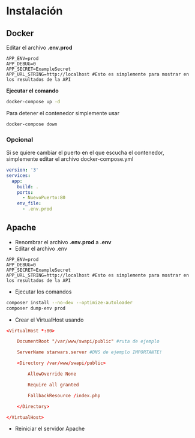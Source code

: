 # Instalación

## Docker

Editar el archivo **.env.prod**
```.env
APP_ENV=prod
APP_DEBUG=0
APP_SECRET=ExampleSecret
APP_URL_STRING=http://localhost #Esto es simplemente para mostrar en los resultados de la API
```

**Ejecutar el comando**
```bash
docker-compose up -d
```

Para detener el contenedor simplemente usar
```bash
docker-compose down
```

### Opcional
Si se quiere cambiar el puerto en el que escucha el contenedor, simplemente editar el archivo docker-compose.yml
```yml
version: '3'
services:
  app:
    build: .
    ports:
      - NuevoPuerto:80
    env_file:
      - .env.prod
```

## Apache

- Renombrar el archivo **.env.prod** a **.env**
- Editar el archivo .env
```.env
APP_ENV=prod
APP_DEBUG=0
APP_SECRET=ExampleSecret
APP_URL_STRING=http://localhost #Esto es simplemente para mostrar en los resultados de la API
```

- Ejecutar los comandos
```bash
composer install --no-dev --optimize-autoloader
composer dump-env prod
```
- Crear el VirtualHost usando
```conf
<VirtualHost *:80>

	DocumentRoot "/var/www/swapi/public" #ruta de ejemplo

	ServerName starwars.server #DNS de ejemplo IMPORTANTE! 

	<Directory /var/www/swapi/public>

		AllowOverride None

		Require all granted

		FallbackResource /index.php

	</Directory>

</VirtualHost>
```
- Reiniciar el servidor Apache